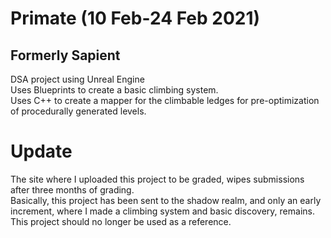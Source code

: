 # Primate (10 Feb-24 Feb 2021)
## Formerly Sapient
DSA project using Unreal Engine</br>
Uses Blueprints to create a basic climbing system.</br>
Uses C++ to create a mapper for the climbable ledges for pre-optimization of procedurally generated levels.

# Update
The site where I uploaded this project to be graded, wipes submissions after three months of grading.</br>
Basically, this project has been sent to the shadow realm, and only an early increment, where I made a climbing system and basic discovery, remains.</br>
This project should no longer be used as a reference.
